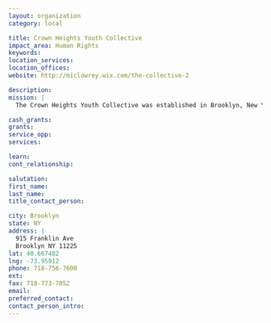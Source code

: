 ```yaml
---
layout: organization
category: local

title: Crown Heights Youth Collective
impact_area: Human Rights
keywords: 
location_services: 
location_offices: 
website: http://miclowrey.wix.com/the-collective-2

description: 
mission: |
  The Crown Heights Youth Collective was established in Brooklyn, New York in 1978 in response to the need to provide comprehensive services for disadvantaged youth. The Collective serves the diverse African and Hasidic communities of Crown Heights, and during the past 22 years have served more than 85,000 young people. With our unique hands on approach we meet the youth wherever they are; whether it is the playground, schoolroom or street corner. Although we continue to target youth aged 3-22 years old, our services are also available to the community-at-large. The "Collective" provides opportunities to all who really care about themselves and their neighbor to do something for the community.

cash_grants: 
grants: 
service_opp: 
services: 

learn: 
cont_relationship: 

salutation: 
first_name: 
last_name: 
title_contact_person: 

city: Brooklyn
state: NY
address: |
  915 Franklin Ave  
  Brooklyn NY 11225
lat: 40.667482
lng: -73.95912
phone: 718-756-7600
ext: 
fax: 718-773-7052
email: 
preferred_contact: 
contact_person_intro: 
---
```

